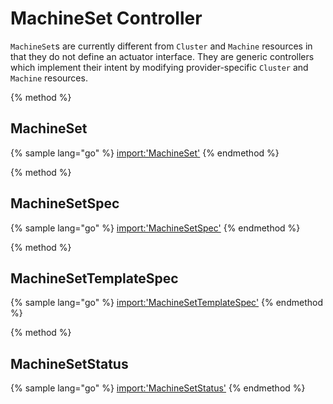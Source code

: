# MachineSet Controller

`MachineSet`s are currently different from `Cluster` and `Machine` resources in
that they do not define an actuator interface. They are generic controllers
which implement their intent by modifying provider-specific `Cluster` and 
`Machine` resources.

{% method %}
## MachineSet

{% sample lang="go" %}
[import:'MachineSet'](../../../pkg/apis/cluster/v1alpha1/machineset_types.go)
{% endmethod %}

{% method %}
## MachineSetSpec

{% sample lang="go" %}
[import:'MachineSetSpec'](../../../pkg/apis/cluster/v1alpha1/machineset_types.go)
{% endmethod %}

{% method %}
## MachineSetTemplateSpec

{% sample lang="go" %}
[import:'MachineSetTemplateSpec'](../../../pkg/apis/cluster/v1alpha1/machineset_types.go)
{% endmethod %}

{% method %}
## MachineSetStatus

{% sample lang="go" %}
[import:'MachineSetStatus'](../../../pkg/apis/cluster/v1alpha1/machineset_types.go)
{% endmethod %}

